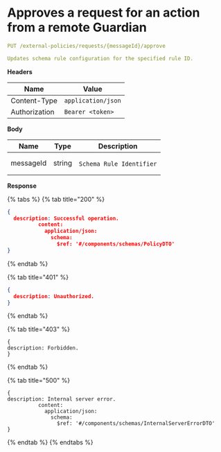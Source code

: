 # Approves a request for an action from a remote Guardian

```yaml
PUT /external-policies/requests/{messageId}/approve
```

```yaml
Updates schema rule configuration for the specified rule ID.
```

**Headers**

| Name          | Value              |
| ------------- | ------------------ |
| Content-Type  | `application/json` |
| Authorization | `Bearer <token>`   |

**Body**

<table><thead><tr><th>Name</th><th>Type</th><th>Description</th></tr></thead><tbody><tr><td>messageId</td><td>string</td><td><p></p><pre class="language-yaml"><code class="lang-yaml">Schema Rule Identifier
</code></pre></td></tr></tbody></table>

**Response**

{% tabs %}
{% tab title="200" %}
```json
{
  description: Successful operation.
          content:
            application/json:
              schema:
                $ref: '#/components/schemas/PolicyDTO'
}
```
{% endtab %}

{% tab title="401" %}
```json
{
  description: Unauthorized.
}
```
{% endtab %}

{% tab title="403" %}
```
{
description: Forbidden.
}

```
{% endtab %}

{% tab title="500" %}
```
{
description: Internal server error.
          content:
            application/json:
              schema:
                $ref: '#/components/schemas/InternalServerErrorDTO'
}
```
{% endtab %}
{% endtabs %}
